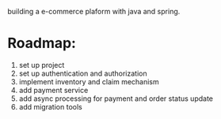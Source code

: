 building a e-commerce plaform with java and spring.

# Roadmap:
1. set up project
2. set up authentication and authorization 
3. implement inventory and claim mechanism
4. add payment service
5. add async processing for payment and order status update
6. add migration tools